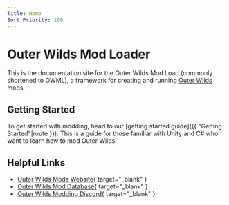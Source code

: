 ```yaml
---
Title: Home
Sort_Priority: 100
---
```


# Outer Wilds Mod Loader

This is the documentation site for the Outer Wilds Mod Load (commonly shortened to OWML), a framework for creating and running [Outer Wilds]() mods.

## Getting Started

To get started with modding, head to our [getting started guide]({{ "Getting Started"|route }}). This is a guide for those familiar with Unity and C# who want to learn how to mod Outer Wilds.

## Helpful Links

- [Outer Wilds Mods Website](https://outerwildsmods.com){ target="_blank" }
- [Outer Wilds Mod Database](https://github.com/ow-mods/ow-mod-db){ target="_blank" }
- [Outer Wilds Modding Discord](https://discord.gg/wusTQYbYTc){ target="_blank" }

